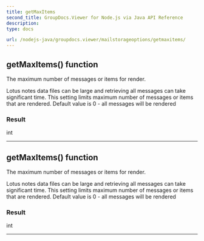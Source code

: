 ```yaml
---
title: getMaxItems
second_title: GroupDocs.Viewer for Node.js via Java API Reference
description: 
type: docs

url: /nodejs-java/groupdocs.viewer/mailstorageoptions/getmaxitems/
---
```


## getMaxItems()  function
The maximum number of messages or items for render.
 
 Lotus notes data files can be large and retrieving all messages can take significant time.
 This setting limits maximum number of messages or items that are rendered.
 Default value is 0 - all messages will be rendered

### Result
int


---


## getMaxItems()  function
The maximum number of messages or items for render.
 
 Lotus notes data files can be large and retrieving all messages can take significant time.
 This setting limits maximum number of messages or items that are rendered.
 Default value is 0 - all messages will be rendered

### Result
int


---


